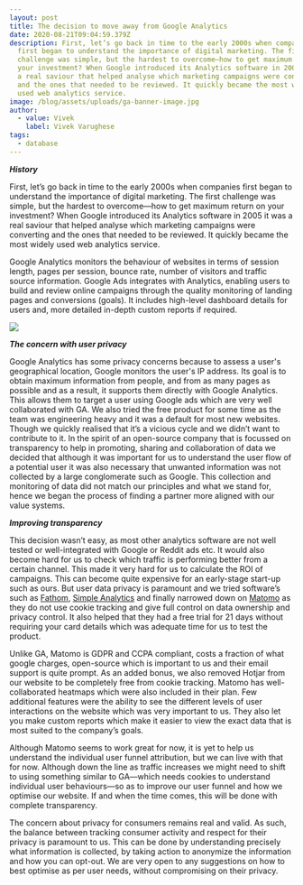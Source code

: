 ```yaml
---
layout: post
title: The decision to move away from Google Analytics
date: 2020-08-21T09:04:59.379Z
description: First, let’s go back in time to the early 2000s when companies
  first began to understand the importance of digital marketing. The first
  challenge was simple, but the hardest to overcome—how to get maximum return on
  your investment? When Google introduced its Analytics software in 2005 it was
  a real saviour that helped analyse which marketing campaigns were converting
  and the ones that needed to be reviewed. It quickly became the most widely
  used web analytics service.
image: /blog/assets/uploads/ga-banner-image.jpg
author:
  - value: Vivek
    label: Vivek Varughese
tags:
  - database
---
```

***History***

First, let’s go back in time to the early 2000s when companies first began to understand the importance of digital marketing. The first challenge was simple, but the hardest to overcome—how to get maximum return on your investment? When Google introduced its Analytics software in 2005 it was a real saviour that helped analyse which marketing campaigns were converting and the ones that needed to be reviewed. It quickly became the most widely used web analytics service.

Google Analytics monitors the behaviour of websites in terms of session length, pages per session, bounce rate, number of visitors and traffic source information. Google Ads integrates with Analytics, enabling users to build and review online campaigns through the quality monitoring of landing pages and conversions (goals). It includes high-level dashboard details for users and, more detailed in-depth custom reports if required.

![](/blog/assets/uploads/ga-pic.png)



***The concern with user privacy***

Google Analytics has some privacy concerns because to assess a user's geographical location, Google monitors the user's IP address. Its goal is to obtain maximum information from people, and from as many pages as possible and as a result, it supports them directly with Google Analytics. This allows them to target a user using Google ads which are very well collaborated with GA. We also tried the free product for some time as the team was engineering heavy and it was a default for most new websites. Though we quickly realised that it’s a vicious cycle and we didn’t want to contribute to it. In the spirit of an open-source company that is focussed on transparency to help in promoting, sharing and collaboration of data we decided that although it was important for us to understand the user flow of a potential user it was also necessary that unwanted information was not collected by a large conglomerate such as Google. This collection and monitoring of data did not match our principles and what we stand for, hence we began the process of finding a partner more aligned with our value systems.

***Improving transparency***

This decision wasn’t easy, as most other analytics software are not well tested or well-integrated with Google or Reddit ads etc. It would also become hard for us to check which traffic is performing better from a certain channel. This made it very hard for us to calculate the ROI of campaigns. This can become quite expensive for an early-stage start-up such as ours. But user data privacy is paramount and we tried software’s such as [Fathom](https://usefathom.com/), [Simple Analytics](https://simpleanalytics.com/) and finally narrowed down on [Matomo](https://matomo.org/) as they do not use cookie tracking and give full control on data ownership and privacy control. It also helped that they had a free trial for 21 days without requiring your card details which was adequate time for us to test the product.

Unlike GA, Matomo is GDPR and CCPA compliant, costs a fraction of what google charges, open-source which is important to us and their email support is quite prompt. As an added bonus, we also removed Hotjar from our website to be completely free from cookie tracking. Matomo has well-collaborated heatmaps which were also included in their plan. Few additional features were the ability to see the different levels of user interactions on the website which was very important to us. They also let you make custom reports which make it easier to view the exact data that is most suited to the company’s goals.

Although Matomo seems to work great for now, it is yet to help us understand the individual user funnel attribution, but we can live with that for now. Although down the line as traffic increases we might need to shift to using something similar to GA—which needs cookies to understand individual user behaviours—so as to improve our user funnel and how we optimise our website. If and when the time comes, this will be done with complete transparency.

The concern about privacy for consumers remains real and valid. As such, the balance between tracking consumer activity and respect for their privacy is paramount to us. This can be done by understanding precisely what information is collected, by taking action to anonymize the information and how you can opt-out. We are very open to any suggestions on how to best optimise as per user needs, without compromising on their privacy.